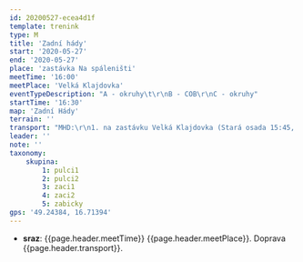 ```yaml
---
id: 20200527-ecea4d1f
template: trenink
type: M
title: 'Zadní hády'
start: '2020-05-27'
end: '2020-05-27'
place: 'zastávka Na spáleništi'
meetTime: '16:00'
meetPlace: 'Velká Klajdovka'
eventTypeDescription: "A - okruhy\t\r\nB - COB\r\nC - okruhy"
startTime: '16:30'
map: 'Zadní Hády'
terrain: ''
transport: "MHD:\r\n1. na zastávku Velká Klajdovka (Stará osada 15:45, Autobus 201 - Velká Klajdovka,15:55)\r\nnebo\r\n2. na zastávku Podbělová a odsud pěšky na parkoviště za Velkou Klajdovkou\r\nZ parkoviště za Velkou Klajdovkou bude organizován odvoz auty na místo tréninku"
leader: ''
note: ''
taxonomy:
    skupina:
        1: pulci1
        2: pulci2
        3: zaci1
        4: zaci2
        5: zabicky
gps: '49.24384, 16.71394'
---
```

* **sraz**: {{page.header.meetTime}} {{page.header.meetPlace}}. Doprava {{page.header.transport}}.
